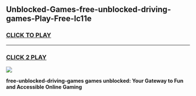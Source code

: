
## Unblocked-Games-free-unblocked-driving-games-Play-Free-lc11e
<h3>
<a href="https://premium76.site?title=free-unblocked-driving-games&ref=21A">CLICK TO PLAY</a></h3>
<hr>

<h3>
<a href="https://premium76.site?title=free-unblocked-driving-games&ref=21A">CLICK 2 PLAY</a>
  
</h3>

<a href="https://premium76.site?title=free-unblocked-driving-games&ref=21A"><img src="https://clearcache.store/games.png"></a>


**free-unblocked-driving-games games unblocked: Your Gateway to Fun and Accessible Online Gaming**
